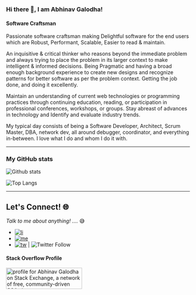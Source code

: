 ### Hi there 👋, I am Abhinav Galodha!
#### Software Craftsman 

Passionate software craftsman making Delightful software for the end users which are Robust, Performant, Scalable, Easier to read & maintain. 

An inquisitive & critical thinker who reasons beyond the immediate problem and always trying to place the problem in its larger context to make intelligent & informed decisions. Being Pragmatic and having a broad enough background experience to create new designs and recognize patterns for better software as per the problem context. Getting the job done, and doing it excellently.

Maintain an understanding of current web technologies or programming practices through continuing education, reading, or participation in professional conferences, workshops, or groups. Stay abreast of advances in technology and Identify and evaluate industry trends.

My typical day consists of being a Software Developer, Architect, Scrum Master, DBA, network dev, all around debugger, coordinator, and everything in-between. I love what I do and whom I do it with. 

  ---
### My GitHub stats
![Github stats](https://github-readme-stats.vercel.app/api?username=abhinavgalodha&show_icons=true)

![Top Langs](https://github-readme-stats.vercel.app/api/top-langs/?username=abhinavgalodha&layout=compact)

  ---

## Let's Connect! 🌐
*Talk to me about anything! ....* 😅
- [![li](https://img.shields.io/badge/LinkedIn-0077B5?style=social&logo=Linkedin)](https://www.linkedin.com/in/abhinavgalodha/)
- [![me](https://img.shields.io/badge/Medium-black?style=social&logo=Medium)](https://medium.com/@abhinav.galodha)
- [![tw](https://img.shields.io/badge/Twitter-1DA1F2?style=social&logo=Twitter)](https://twitter.com/abhinavgalodha) | ![Twitter Follow](https://img.shields.io/twitter/follow/abhinavgalodha)

#### Stack Overflow Profile
<a href="https://stackexchange.com/users/173004"><img src="https://stackexchange.com/users/flair/173004.png" width="208" height="58" alt="profile for Abhinav Galodha on Stack Exchange, a network of free, community-driven Q&amp;A sites" title="profile for Abhinav Galodha on Stack Exchange, a network of free, community-driven Q&amp;A sites"></a>

<!--
**abhinavgalodha/abhinavgalodha** is a ✨ _special_ ✨ repository because its `README.md` (this file) appears on your GitHub profile.



Here are some ideas to get you started:

- 🔭 I’m currently working on ...
- 🌱 I’m currently learning ...
- 👯 I’m looking to collaborate on ...
- 🤔 I’m looking for help with ...
- 💬 Ask me about ...
- 📫 How to reach me: ...
- 😄 Pronouns: ...
- ⚡ Fun fact: ...
-->

